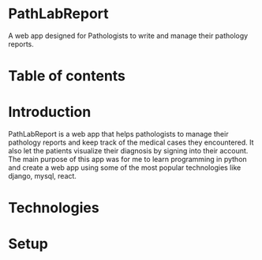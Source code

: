 # PathLabReport
A web app designed for Pathologists to write and manage their pathology reports.

# Table of contents

# Introduction
PathLabReport is a web app that helps pathologists to manage their pathology reports and keep track of the medical cases
they encountered. It also let the patients visualize their diagnosis by signing into their account.
The main purpose of this app was for me to learn programming in python and create a web app using some of the most 
popular technologies like django, mysql, react.

# Technologies

# Setup


